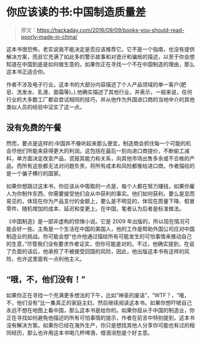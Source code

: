 # 你应该读的书:中国制造质量差

> 原文：<https://hackaday.com/2016/09/09/books-you-should-read-poorly-made-in-china/>

这本书很恐怖，老实说我不能决定是否应该推荐它。它不是一个指南，也没有提供解决方案，而且它充满了如此多的警示故事和对诡计和骗局的描述，以至于你会想知道在中国到底是如何做生意的。如果你正在寻找一个不在中国制造的理由，那么这本书正适合你。

作者不涉及电子行业。这本书的大部分内容描述了个人产品领域的单一客户(肥皂、洗发水、乳液、面霜等)。).他确实描述了其他行业，并表示，一般来说，任何行业的大多数工厂都会尝试相同的技巧，并从他作为外国进口商的当地中介的其他类似人员的经验中证实了这一点。

## 没有免费的午餐

然而，要点是这样的:中国并不像听起来那么便宜，制造商会抓住每一个可能的机会尽他们所能来获得更大的利润。这包括在最后一刻向进口商提价，不断偷工减料，单方面决定改变产品，谎报其能力和关系，向其他市场出售多余或不合格的产品，而所有这些都无法对问题负责，将所有成本和风险都推给进口商。作者描绘的是一个骗子横行的国家。

如果你想跳过这本书，你应该从中吸取的一点是，每个人都在努力赚钱，如果你雇人为你制作东西，你需要接受他们会从中获利的事实。他们如何获利，要么是显而易见的，体现在你为产品支付的金额上，要么是不明显的，体现在质量下降、假冒零件、随机增加的成本、延迟和变更上。在中国，笔者认为后者是标准做法。

《中国制造》是一部非虚构的惊悚小说。它是 2009 年出版的，所以现在情况可能会好一些。主角是一个生活在中国的美国人，他的工作是帮助外国公司应对中国制造业的挑战。你可能会想“也许他通过描绘所有可能发生的可怕事情来推动自己的生意，”尽管我们没有要求作者证实，但你可能是对的。不过，他确实提到，在说了负面的话后，他承担了不被接受回国的风险，因此，他出版这本书有这样的风险，也许这里面有一点利他主义。

## “哦，不，他们没有！”

如果你正在寻找一个充满更多想法的下午，比如“神圣的废话”，“WTF？，“哦，不，他们没有”比一集真正的家庭主妇，然后继续阅读这本书。如果你想吓唬自己永远不想在地图上看中国，那么这本书是给你的。如果你屈从于中国的制造业，你正在寻找如何避免他描述的所有可怕事情的提示，作者在前言中特别提到，这本书没有解决方案。如果你已经在海外生产，你只是想找其他人分享你可能也有过的相同经历，那么也许用这本书喝几杯啤酒，借酒消愁是个好主意。